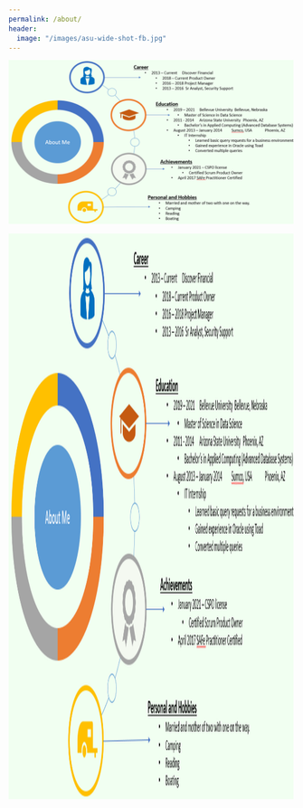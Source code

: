 ```yaml
---
permalink: /about/
header:
  image: "/images/asu-wide-shot-fb.jpg"
---
```


![chart](/images/aboutMePic.PNG)

<img src="/images/aboutMePic.PNG" width="1000" height="1000" />
